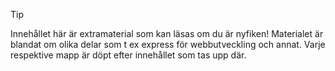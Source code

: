 >[!TIP]
> Innehållet här är extramaterial som kan läsas om du är nyfiken!
> Materialet är blandat om olika delar som t ex express för webbutveckling och annat.
> Varje respektive mapp är döpt efter innehållet som tas upp där.
